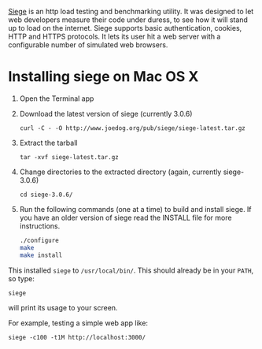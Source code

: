 [Siege](http://www.joedog.org/siege-home/) is an http load testing and benchmarking utility. It was designed to let web developers measure their code under duress, to see how it will stand up to load on the internet. Siege supports basic authentication, cookies, HTTP and HTTPS protocols. It lets its user hit a web server with a configurable number of simulated web browsers.

Installing siege on Mac OS X
============================

1.  Open the Terminal app
2.  Download the latest version of siege (currently 3.0.6)
    
    ``curl -C - -O http://www.joedog.org/pub/siege/siege-latest.tar.gz``
    
3.  Extract the tarball
    
    ``tar -xvf siege-latest.tar.gz``
    
4.  Change directories to the extracted directory (again, currently siege-3.0.6)
    
    ``cd siege-3.0.6/``
    
5.  Run the following commands (one at a time) to build and install siege. If you have an older version of siege 
    read the INSTALL file for more instructions.
    
    ```bash
    ./configure
    make
    make install

This installed ``siege`` to ``/usr/local/bin/``. This should already be in your ``PATH``, so type:

``siege``

will print its usage to your screen.

For example, testing a simple web app like:

``siege -c100 -t1M http://localhost:3000/``


